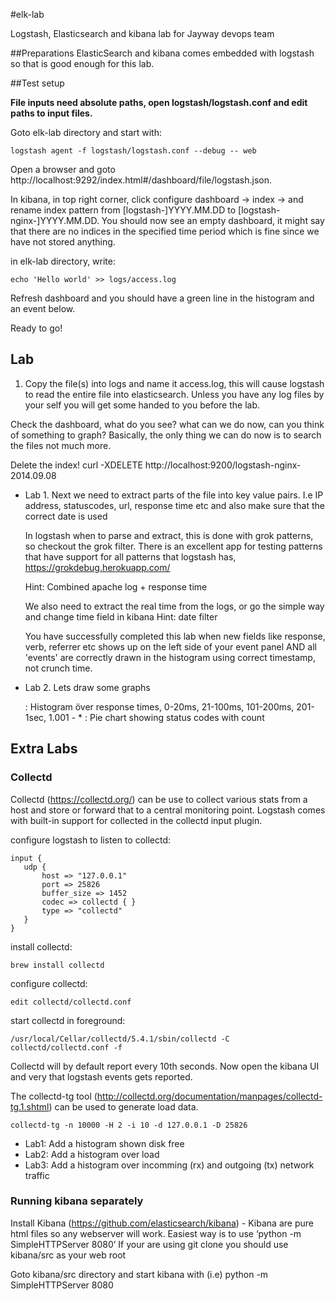 #elk-lab

Logstash, Elasticsearch and kibana lab for Jayway devops team


##Preparations
ElasticSearch and kibana comes embedded with logstash so that is good enough for this lab.


##Test setup

**File inputs need absolute paths, open logstash/logstash.conf and edit paths to input files.**

Goto elk-lab directory and start with:
 
    logstash agent -f logstash/logstash.conf --debug -- web

Open a browser and goto http://localhost:9292/index.html#/dashboard/file/logstash.json.

In kibana, in top right corner, click configure dashboard -> index -> and rename index pattern from [logstash-]YYYY.MM.DD to [logstash-nginx-]YYYY.MM.DD.
You should now see an empty dashboard, it might say that there are no indices in the specified time period which is fine since we have not stored anything.

in elk-lab directory, write:

    echo 'Hello world' >> logs/access.log
	
Refresh dashboard and you should have a green line in the histogram and an event below. 

Ready to go!

## Lab

1. Copy the file(s) into logs and name it access.log, this will cause logstash to read the entire file into elasticsearch.
Unless you have any log files by your self you will get some handed to you before the lab.

Check the dashboard, what do you see? what can we do now, can you think of something to graph?
Basically, the only thing we can do now is to search the files not much more.

Delete the index! curl -XDELETE http://localhost:9200/logstash-nginx-2014.09.08
   
* Lab 1. Next we need to extract parts of the file into key value pairs. I.e IP address, statuscodes, url, response time etc and also make sure that the correct date is used

   In logstash when to parse and extract, this is done with grok patterns, so checkout the grok filter.
   There is an excellent app for testing patterns that have support for all patterns that logstash has, https://grokdebug.herokuapp.com/
   
   Hint: Combined apache log + response time
   
   We also need to extract the real time from the logs, or go the simple way and change time field in kibana
   Hint: date filter
   
   You have successfully completed this lab when new fields like response, verb, referrer etc shows up on the left side of your event panel AND
   all 'events' are correctly drawn in the histogram using correct timestamp, not crunch time.
   
* Lab 2. Lets draw some graphs
   
   : Histogram över response times, 0-20ms, 21-100ms, 101-200ms, 201-1sec, 1.001 - *
   : Pie chart showing status codes with count
       
## Extra Labs

### Collectd
Collectd (https://collectd.org/) can be use to collect various stats from a host and store or forward that to a central monitoring point. Logstash comes with built-in support for collected in the collectd input plugin.

configure logstash to listen to collectd:

    input {
       udp {
           host => "127.0.0.1"
           port => 25826
           buffer_size => 1452
           codec => collectd { }
           type => "collectd"
       }
    }

install collectd:

    brew install collectd      

configure collectd:

    edit collectd/collectd.conf
    
start collectd in foreground:

    /usr/local/Cellar/collectd/5.4.1/sbin/collectd -C collectd/collectd.conf -f
   
Collectd will by default report every 10th seconds. Now open the kibana UI and very that logstash events gets reported.

The collectd-tg tool (http://collectd.org/documentation/manpages/collectd-tg.1.shtml) can be used to generate load data.

    collectd-tg -n 10000 -H 2 -i 10 -d 127.0.0.1 -D 25826
  
* Lab1: Add a histogram shown disk free
* Lab2: Add a histogram over load
* Lab3: Add a histogram over incomming (rx) and outgoing (tx) network traffic

### Running kibana separately
   Install Kibana (https://github.com/elasticsearch/kibana)
    - Kibana are pure html files so any webserver will work. Easiest way is to use ‘python -m SimpleHTTPServer 8080’
   If your are using git clone you should use kibana/src as your web root
   
   Goto kibana/src directory and start kibana with (i.e)
       python -m SimpleHTTPServer 8080
       
